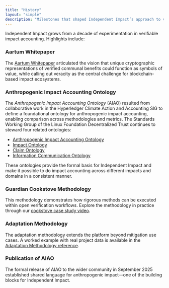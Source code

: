 ```yaml
---
title: "History"
layout: "simple"
description: "Milestones that shaped Independent Impact’s approach to verifiable human impact accounting."
---
```


Independent Impact grows from a decade of experimentation in verifiable impact accounting. Highlights include:

### Aartum Whitepaper

The [Aartum Whitepaper](https://aartum.io/pdf/aartum_programme_whitepaper_ver5) articulated the vision that unique cryptographic representations of verified communal benefits could function as symbols of value, while calling out veracity as the central challenge for blockchain-based impact ecosystems.

### Anthropogenic Impact Accounting Ontology

The *Anthropogenic Impact Accounting Ontology* (AIAO) resulted from collaborative work in the Hyperledger Climate Action and Accounting SIG to define a foundational ontology for anthropogenic impact accounting, enabling comparison across methodologies and metrics. The Standards Working Group of the Linux Foundation Decentralized Trust continues to steward four related ontologies:

- [Anthropogenic Impact Accounting Ontology](https://w3id.org/aiao)
- [Impact Ontology](https://w3id.org/impactont)
- [Claim Ontology](https://w3id.org/claimont)
- [Information Communication Ontology](https://w3id.org/infocomm)

These ontologies provide the formal basis for Independent Impact and make it possible to do impact accounting across different impacts and domains in a consistent manner.

### Guardian Cookstove Methodology

This methodology demonstrates how rigorous methods can be executed within open verification workflows. Explore the methodology in practice through our [cookstove case study video](https://www.youtube.com/watch?v=BQRoSuIp5UE&t=81s).

### Adaptation Methodology

The adaptation methodology extends the platform beyond mitigation use cases. A worked example with real project data is available in the [Adaptation Methodology reference](/References/Methodology.pdf).

### Publication of AIAO

The formal release of AIAO to the wider community in September 2025 established shared language for anthropogenic impact—one of the building blocks for Independent Impact.
